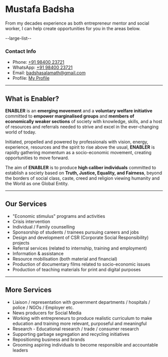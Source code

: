 # Mustafa Badsha

From my decades experience as both entrepreneur mentor and social worker, I can help create opportunities for you in the areas below.

--large-list--

### Contact Info

* Phone: [+91 98400 23721](tel:+919840023721BTNPHONE)
* WhatsApp: [+91 98400 23721](https://wa.me/+919840023721BTNWHATSAPP)
* Email: [badshasalamath@gmail.com](mailto:badshasalamath@gmail.comBTNEMAIL)
* Profile: [My Profile](https://docs.google.com/document/d/1EGZWGOlUBgZqeRUTmLpSYOV7aslrD25EUfwbiWAASrk/edit?usp=sharingBTNSITE)

---

## What is Enabler?

<b class="name">ENABLER</b> is an <b>emerging movement</b> and a <b>voluntary welfare initiative</b> committed to <b>empower marginalised groups</b> and <b>members of economically weaker sections</b> of society with knowledge, skills, and a host of resources and referrals needed to strive and excel in the ever-changing world of today.

Initiated, propelled and powered by professionals with vision, energy, experience, resources and the spirit to rise above the usual, <b class="name">ENABLER</b> is rapidly gathering momentum as a socio-economic movement, creating opportunities to move forward.

The aim of <b class="name">ENABLER</b> is to produce <b>high caliber individuals</b> committed to establish a society based on <b>Truth, Justice, Equality, and Fairness</b>, beyond the borders of social class, caste, creed and religion viewing humanity and the World as one Global Entity.

<!--more-->

---

## Our Services

* "Economic stimulus" programs and activities</li>
* Crisis intervention</li>
* Individual / Family counselling</li>
* Sponsorship of students / trainees pursuing careers and jobs</li>
* Design and development of CSR (Corporate Social Responsibility) projects</li>
* Referral services (related to internship, training and employment)</li>
* Information & assistance</li>
* Resource mobilisation (both material and financial)</li>
* Production of documentary films related to socio-economic issues</li>
* Production of teaching materials for print and digital purposes</li>

---

## More Services

* Liaison / representation with government departments / hospitals / police / NGOs / Employer etc.</li>
* News producers for Social Media</li>
* Working with entrepreneurs to produce realistic curriculum to make education and training more relevant, purposeful and meaningful</li>
* Research - Educational research / trade / consumer research</li>
* Supporting garbage segregation and recycling initiatives</li>
* Repositioning business and brands</li>
* Grooming aspiring individuals to become responsible and accountable leaders</li>
